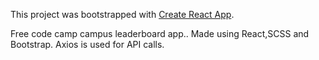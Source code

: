 This project was bootstrapped with [Create React App](https://github.com/facebookincubator/create-react-app).

Free code camp campus leaderboard app.. Made using React,SCSS and Bootstrap. Axios is used for API calls. 
